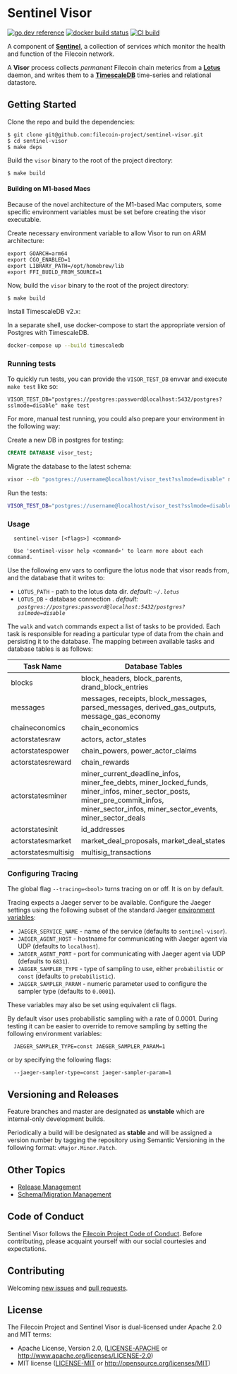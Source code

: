 # Sentinel Visor
[![go.dev reference](https://img.shields.io/badge/go.dev-reference-007d9c?logo=go&logoColor=white&style=flat-square)](https://pkg.go.dev/github.com/filecoin-project/sentinel-visor) [![docker build status](https://img.shields.io/docker/cloud/build/filecoin/sentinel-visor?style=flat-square)](https://hub.docker.com/repository/docker/filecoin/sentinel-visor) [![CI build](https://img.shields.io/circleci/build/gh/filecoin-project/sentinel-visor?label=ci%20build&style=flat-square)](https://app.circleci.com/pipelines/github/filecoin-project/sentinel-visor)

A component of [**Sentinel**](https://github.com/filecoin-project/sentinel), a collection of services which monitor the health and function of the Filecoin network. 

A **Visor** process collects _permanent_ Filecoin chain meterics from a [**Lotus**](https://github.com/filecoin-project/lotus/) daemon, and writes them to a [**TimescaleDB**](https://github.com/timescale/timescaledb) time-series and relational datastore.

## Getting Started

Clone the repo and build the dependencies:

```console
$ git clone git@github.com:filecoin-project/sentinel-visor.git
$ cd sentinel-visor
$ make deps
```

Build the `visor` binary to the root of the project directory:

```console
$ make build
```

#### Building on M1-based Macs

Because of the novel architecture of the M1-based Mac computers, some specific environment variables must be set before creating the visor executable.

Create necessary environment variable to allow Visor to run on ARM architecture:
```console
export GOARCH=arm64
export CGO_ENABLED=1
export LIBRARY_PATH=/opt/homebrew/lib
export FFI_BUILD_FROM_SOURCE=1

```
Now, build the `visor` binary to the root of the project directory:

```console
$ make build
```

Install TimescaleDB v2.x:

In a separate shell, use docker-compose to start the appropriate version of Postgres with TimescaleDB.

```sh
docker-compose up --build timescaledb
```

### Running tests

To quickly run tests, you can provide the `VISOR_TEST_DB` envvar and execute `make test` like so:

`VISOR_TEST_DB="postgres://postgres:password@localhost:5432/postgres?sslmode=disable" make test`

For more, manual test running, you could also prepare your environment in the following way:

Create a new DB in postgres for testing:

```sql
CREATE DATABASE visor_test;
```

Migrate the database to the latest schema:

```sh
visor --db "postgres://username@localhost/visor_test?sslmode=disable" migrate --latest
```

Run the tests:

```sh
VISOR_TEST_DB="postgres://username@localhost/visor_test?sslmode=disable" go test ./...
```

### Usage

```
  sentinel-visor [<flags>] <command>

  Use 'sentinel-visor help <command>' to learn more about each command.
```

Use the following env vars to configure the lotus node that visor reads from, and the database that it writes to:

- `LOTUS_PATH` - path to the lotus data dir. _default: `~/.lotus`_
- `LOTUS_DB` - database connection . _default: `postgres://postgres:password@localhost:5432/postgres?sslmode=disable`_

The `walk` and `watch` commands expect a list of tasks to be provided. Each task is responsible for reading a particular type of data from the chain and persisting it to the database.
The mapping between available tasks and database tables is as follows:

| Task Name           | Database Tables |
|---------------------|-----------------|
| blocks              | block_headers, block_parents, drand_block_entries |
| messages            | messages, receipts, block_messages, parsed_messages, derived_gas_outputs, message_gas_economy |
| chaineconomics      | chain_economics |
| actorstatesraw      | actors, actor_states |
| actorstatespower    | chain_powers, power_actor_claims |
| actorstatesreward   | chain_rewards |
| actorstatesminer    | miner_current_deadline_infos, miner_fee_debts, miner_locked_funds, miner_infos, miner_sector_posts, miner_pre_commit_infos, miner_sector_infos, miner_sector_events, miner_sector_deals |
| actorstatesinit     | id_addresses |
| actorstatesmarket   | market_deal_proposals, market_deal_states |
| actorstatesmultisig | multisig_transactions |


### Configuring Tracing

The global flag `--tracing=<bool>` turns tracing on or off. It is on by default.

Tracing expects a Jaeger server to be available. Configure the Jaeger settings using the following subset of the standard Jaeger [environment variables](https://github.com/jaegertracing/jaeger-client-go#environment-variables):

 * `JAEGER_SERVICE_NAME` - name of the service (defaults to `sentinel-visor`).
 * `JAEGER_AGENT_HOST` - hostname for communicating with Jaeger agent via UDP (defaults to `localhost`).
 * `JAEGER_AGENT_PORT` - port for communicating with Jaeger agent via UDP (defaults to `6831`).
 * `JAEGER_SAMPLER_TYPE` - type of sampling to use, either `probabilistic` or `const` (defaults to `probabilistic`).
 * `JAEGER_SAMPLER_PARAM` - numeric parameter used to configure the sampler type (defaults to `0.0001`).

These variables may also be set using equivalent cli flags.

By default visor uses probabilistic sampling with a rate of 0.0001. During testing it can be easier to override to remove sampling by setting
the following environment variables:

```
  JAEGER_SAMPLER_TYPE=const JAEGER_SAMPLER_PARAM=1
```

or by specifying the following flags:

```
  --jaeger-sampler-type=const jaeger-sampler-param=1
```

## Versioning and Releases

Feature branches and master are designated as **unstable** which are internal-only development builds. 

Periodically a build will be designated as **stable** and will be assigned a version number by tagging the repository
using Semantic Versioning in the following format: `vMajor.Minor.Patch`.

## Other Topics

- [Release Management](docs/release_management.md)
- [Schema/Migration Management](docs/migrations.md)

## Code of Conduct

Sentinel Visor follows the [Filecoin Project Code of Conduct](https://github.com/filecoin-project/community/blob/master/CODE_OF_CONDUCT.md). Before contributing, please acquaint yourself with our social courtesies and expectations.


## Contributing

Welcoming [new issues](https://github.com/filecoin-project/sentinel-visor/issues/new) and [pull requests](https://github.com/filecoin-project/sentinel-visor/pulls).


## License

The Filecoin Project and Sentinel Visor is dual-licensed under Apache 2.0 and MIT terms:

- Apache License, Version 2.0, ([LICENSE-APACHE](https://github.com/filecoin-project/sentinel-visor/blob/master/LICENSE-APACHE) or http://www.apache.org/licenses/LICENSE-2.0)
- MIT license ([LICENSE-MIT](https://github.com/filecoin-project/sentinel-visor/blob/master/LICENSE-MIT) or http://opensource.org/licenses/MIT)
